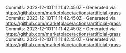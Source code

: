 Commits: 2023-12-10T11:11:42.450Z - Generated via https://github.com/marketplace/actions/artificial-grass
<br>
Commits: 2023-12-10T11:11:42.450Z - Generated via https://github.com/marketplace/actions/artificial-grass
<br>
Commits: 2023-12-10T11:11:42.450Z - Generated via https://github.com/marketplace/actions/artificial-grass
<br>
Commits: 2023-12-10T11:11:42.450Z - Generated via https://github.com/marketplace/actions/artificial-grass
<br>
